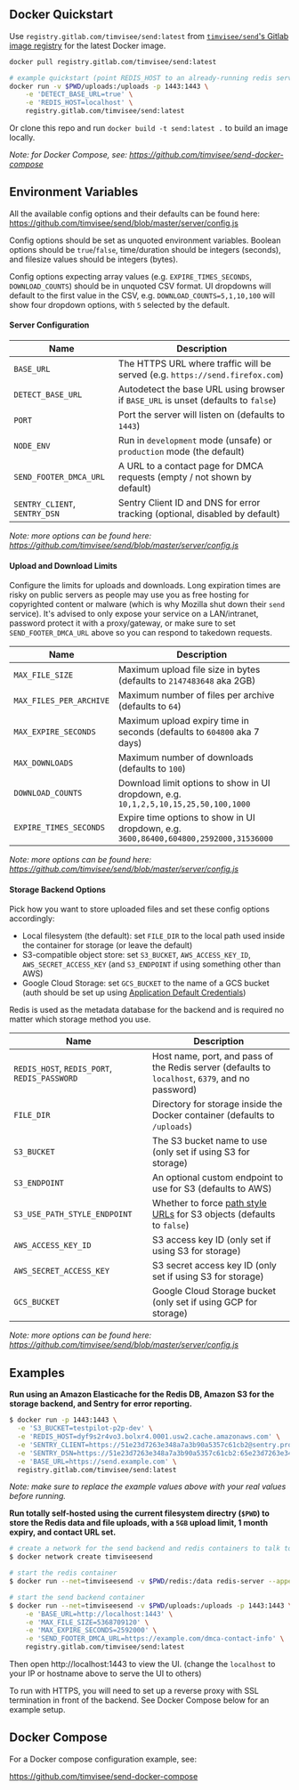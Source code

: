 ## Docker Quickstart

Use `registry.gitlab.com/timvisee/send:latest` from [`timvisee/send`'s Gitlab image registry](https://gitlab.com/timvisee/send/container_registry) for the latest Docker image.

```bash
docker pull registry.gitlab.com/timvisee/send:latest

# example quickstart (point REDIS_HOST to an already-running redis server)
docker run -v $PWD/uploads:/uploads -p 1443:1443 \
    -e 'DETECT_BASE_URL=true' \
    -e 'REDIS_HOST=localhost' \
    registry.gitlab.com/timvisee/send:latest
```

Or clone this repo and run `docker build -t send:latest .` to build an image locally.

*Note: for Docker Compose, see: https://github.com/timvisee/send-docker-compose*

## Environment Variables

All the available config options and their defaults can be found here: https://github.com/timvisee/send/blob/master/server/config.js

Config options should be set as unquoted environment variables. Boolean options should be `true`/`false`, time/duration should be integers (seconds), and filesize values should be integers (bytes).

Config options expecting array values (e.g. `EXPIRE_TIMES_SECONDS`, `DOWNLOAD_COUNTS`) should be in unquoted CSV format. UI dropdowns will default to the first value in the CSV, e.g. `DOWNLOAD_COUNTS=5,1,10,100` will show four dropdown options, with `5` selected by the default.

#### Server Configuration

| Name     | Description |
|------------------|-------------|
| `BASE_URL`       | The HTTPS URL where traffic will be served (e.g. `https://send.firefox.com`)
| `DETECT_BASE_URL` | Autodetect the base URL using browser if `BASE_URL` is unset (defaults to `false`) 
| `PORT`           | Port the server will listen on (defaults to `1443`)
| `NODE_ENV`       | Run in `development` mode (unsafe) or `production` mode (the default)
| `SEND_FOOTER_DMCA_URL` | A URL to a contact page for DMCA requests (empty / not shown by default)
| `SENTRY_CLIENT`, `SENTRY_DSN`  | Sentry Client ID and DNS for error tracking (optional, disabled by default)

*Note: more options can be found here: https://github.com/timvisee/send/blob/master/server/config.js*

#### Upload and Download Limits

Configure the limits for uploads and downloads. Long expiration times are risky on public servers as people may use you as free hosting for copyrighted content or malware (which is why Mozilla shut down their `send` service). It's advised to only expose your service on a LAN/intranet, password protect it with a proxy/gateway, or make sure to set `SEND_FOOTER_DMCA_URL` above so you can respond to takedown requests.

| Name    | Description |
|------------------|-------------|
| `MAX_FILE_SIZE` | Maximum upload file size in bytes (defaults to `2147483648` aka 2GB)
| `MAX_FILES_PER_ARCHIVE` | Maximum number of files per archive (defaults to `64`)
| `MAX_EXPIRE_SECONDS` | Maximum upload expiry time in seconds (defaults to `604800` aka 7 days)
| `MAX_DOWNLOADS` | Maximum number of downloads (defaults to `100`)
| `DOWNLOAD_COUNTS` | Download limit options to show in UI dropdown, e.g. `10,1,2,5,10,15,25,50,100,1000`
| `EXPIRE_TIMES_SECONDS` | Expire time options to show in UI dropdown, e.g. `3600,86400,604800,2592000,31536000`

*Note: more options can be found here: https://github.com/timvisee/send/blob/master/server/config.js*

#### Storage Backend Options

Pick how you want to store uploaded files and set these config options accordingly:

- Local filesystem (the default): set `FILE_DIR` to the local path used inside the container for storage (or leave the default)
- S3-compatible object store: set `S3_BUCKET`, `AWS_ACCESS_KEY_ID`, `AWS_SECRET_ACCESS_KEY` (and `S3_ENDPOINT` if using something other than AWS)
- Google Cloud Storage: set `GCS_BUCKET` to the name of a GCS bucket (auth should be set up using [Application Default Credentials](https://cloud.google.com/docs/authentication/production#auth-cloud-implicit-nodejs)) 

Redis is used as the metadata database for the backend and is required no matter which storage method you use.

| Name  | Description |
|------------------|-------------|
| `REDIS_HOST`, `REDIS_PORT`, `REDIS_PASSWORD` | Host name, port, and pass of the Redis server (defaults to `localhost`, `6379`, and no password)
| `FILE_DIR`       | Directory for storage inside the Docker container (defaults to `/uploads`)
| `S3_BUCKET`  | The S3 bucket name to use (only set if using S3 for storage)
| `S3_ENDPOINT` | An optional custom endpoint to use for S3 (defaults to AWS)
| `S3_USE_PATH_STYLE_ENDPOINT`| Whether to force [path style URLs](https://docs.aws.amazon.com/AWSJavaScriptSDK/latest/AWS/Config.html#s3ForcePathStyle-property) for S3 objects (defaults to `false`)
| `AWS_ACCESS_KEY_ID` | S3 access key ID (only set if using S3 for storage)
| `AWS_SECRET_ACCESS_KEY` | S3 secret access key ID (only set if using S3 for storage)
| `GCS_BUCKET` | Google Cloud Storage bucket (only set if using GCP for storage)

*Note: more options can be found here: https://github.com/timvisee/send/blob/master/server/config.js*

## Examples

**Run using an Amazon Elasticache for the Redis DB, Amazon S3 for the storage backend, and Sentry for error reporting.**

```bash
$ docker run -p 1443:1443 \
  -e 'S3_BUCKET=testpilot-p2p-dev' \
  -e 'REDIS_HOST=dyf9s2r4vo3.bolxr4.0001.usw2.cache.amazonaws.com' \
  -e 'SENTRY_CLIENT=https://51e23d7263e348a7a3b90a5357c61cb2@sentry.prod.mozaws.net/168' \
  -e 'SENTRY_DSN=https://51e23d7263e348a7a3b90a5357c61cb2:65e23d7263e348a7a3b90a5357c61c44@sentry.prod.mozaws.net/168' \
  -e 'BASE_URL=https://send.example.com' \
  registry.gitlab.com/timvisee/send:latest
```

*Note: make sure to replace the example values above with your real values before running.* 


**Run totally self-hosted using the current filesystem directry (`$PWD`) to store the Redis data and file uploads, with a `5GB` upload limit, 1 month expiry, and contact URL set.**

```bash
# create a network for the send backend and redis containers to talk to each other
$ docker network create timviseesend

# start the redis container
$ docker run --net=timviseesend -v $PWD/redis:/data redis-server --appendonly yes

# start the send backend container
$ docker run --net=timviseesend -v $PWD/uploads:/uploads -p 1443:1443 \
    -e 'BASE_URL=http://localhost:1443' \
    -e 'MAX_FILE_SIZE=5368709120' \
    -e 'MAX_EXPIRE_SECONDS=2592000' \
    -e 'SEND_FOOTER_DMCA_URL=https://example.com/dmca-contact-info' \
    registry.gitlab.com/timvisee/send:latest
```
Then open http://localhost:1443 to view the UI. (change the `localhost` to your IP or hostname above to serve the UI to others)

To run with HTTPS, you will need to set up a reverse proxy with SSL termination in front of the backend. See Docker Compose below for an example setup.

## Docker Compose

For a Docker compose configuration example, see:

https://github.com/timvisee/send-docker-compose
